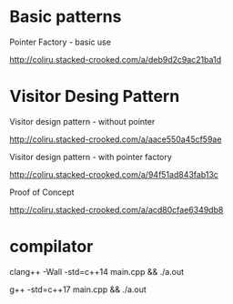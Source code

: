# Basic patterns

Pointer Factory - basic use

http://coliru.stacked-crooked.com/a/deb9d2c9ac21ba1d



# Visitor Desing Pattern

Visitor design pattern - without pointer

http://coliru.stacked-crooked.com/a/aace550a45cf59ae


Visitor design pattern - with pointer factory

http://coliru.stacked-crooked.com/a/94f51ad843fab13c


Proof of Concept

http://coliru.stacked-crooked.com/a/acd80cfae6349db8





# compilator

clang++ -Wall -std=c++14 main.cpp && ./a.out

g++ -std=c++17 main.cpp && ./a.out
